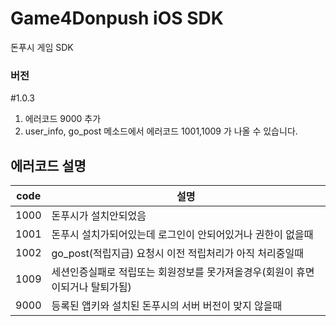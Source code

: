 # Game4Donpush iOS SDK
돈푸시 게임 SDK


### 버전

#1.0.3
1. 에러코드 9000 추가
2. user_info, go_post 메소드에서 에러코드 1001,1009 가 나올 수 있습니다.

## 에러코드 설명

| code | 설명 |
|---|---|
| 1000 | 돈푸시가 설치안되었음 |
| 1001 | 돈푸시 설치가되어있는데 로그인이 안되어있거나 권한이 없을때 |
| 1002 | go_post(적립지급) 요청시 이전 적립처리가 아직 처리중일때 |
| 1009 | 세션인증실패로 적립또는 회원정보를 못가져올경우(회원이 휴면이되거나 탈퇴가됨) |
| 9000 | 등록된 앱키와 설치된 돈푸시의 서버 버전이 맞지 않을때  |

